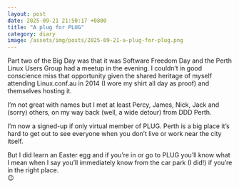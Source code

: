 ```yaml
---
layout: post
date: 2025-09-21 21:50:17 +0800
title: "A plug for PLUG"
category: diary
image: /assets/img/posts/2025-09-21-a-plug-for-plug.png
---
```


Part two of the Big Day was that it was Software Freedom Day and the Perth Linux Users Group had a meetup in the evening. I couldn’t in good conscience miss that opportunity given the shared heritage of myself attending Linux.conf.au in 2014 (I wore my shirt all day as proof) and themselves hosting it.  
  
I’m not great with names but I met at least Percy, James, Nick, Jack and (sorry) others, on my way back (well, a wide detour) from DDD Perth.  
  
I’m now a signed-up if only virtual member of PLUG. Perth is a big place it’s hard to get out to see everyone when you don’t live or work near the city itself.  
  
But I did learn an Easter egg and if you’re in or go to PLUG you’ll know what I mean when I say you’ll immediately know from the car park (I did!) if you’re in the right place.  
😉  